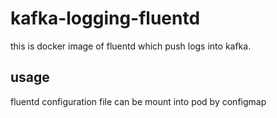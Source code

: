 # kafka-logging-fluentd
this is docker image of fluentd which push logs into kafka.
## usage 
fluentd configuration file can be mount into pod by configmap
